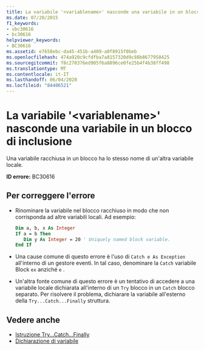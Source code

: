 ```yaml
---
title: La variabile '<variablename>' nasconde una variabile in un blocco di inclusione
ms.date: 07/20/2015
f1_keywords:
- vbc30616
- bc30616
helpviewer_keywords:
- BC30616
ms.assetid: e7658ebc-da45-451b-a409-a0f8915f0beb
ms.openlocfilehash: 474a920c9cfdfba7a8157320d9c88b8677958425
ms.sourcegitcommit: f8c270376ed905f6a8896ce0fe25b4f4b38ff498
ms.translationtype: MT
ms.contentlocale: it-IT
ms.lasthandoff: 06/04/2020
ms.locfileid: "84406521"
---
```

# <a name="variable-variablename-hides-a-variable-in-an-enclosing-block"></a>La variabile '\<variablename>' nasconde una variabile in un blocco di inclusione
Una variabile racchiusa in un blocco ha lo stesso nome di un'altra variabile locale.  
  
 **ID errore:** BC30616  
  
## <a name="to-correct-this-error"></a>Per correggere l'errore  
  
- Rinominare la variabile nel blocco racchiuso in modo che non corrisponda ad altre variabili locali. Ad esempio:  
  
    ```vb  
    Dim a, b, x As Integer  
    If a = b Then  
       Dim y As Integer = 20 ' Uniquely named block variable.  
    End If  
    ```  
  
- Una cause comune di questo errore è l'uso di `Catch e As Exception` all'interno di un gestore eventi. In tal caso, denominare la `Catch` variabile Block `ex` anziché `e` .  
  
- Un'altra fonte comune di questo errore è un tentativo di accedere a una variabile locale dichiarata all'interno di un `Try` blocco in un `Catch` blocco separato. Per risolvere il problema, dichiarare la variabile all'esterno della `Try...Catch...Finally` struttura.  
  
## <a name="see-also"></a>Vedere anche

- [Istruzione Try...Catch...Finally](../statements/try-catch-finally-statement.md)
- [Dichiarazione di variabile](../../programming-guide/language-features/variables/variable-declaration.md)
